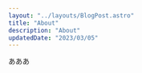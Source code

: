 ```yaml
---
layout: "../layouts/BlogPost.astro"
title: "About"
description: "About"
updatedDate: "2023/03/05"
---
```


あああ
